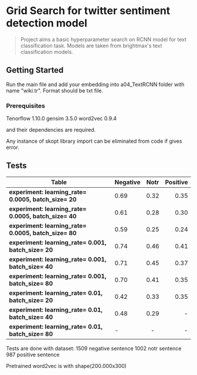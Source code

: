 # Grid Search for twitter sentiment detection model

>Project aims a basic hyperparameter search on RCNN model for text classification task. Models are taken from brightmax's text classification models.

## Getting Started

Run the main file and add your embedding into a04_TextRCNN folder with name "wiki.tr". Format should be txt file.

### Prerequisites

Tenorflow 1.10.0 
gensim 3.5.0
word2vec 0.9.4

and their dependencies are required.

Any instance of skopt library import can be eliminated from code if gives error.


## Tests

Table| Negative        | Notr           | Positive  |
|---| ------------- |:-------------:| -----:|
|**experiment: learning_rate= 0.0005, batch_size= 20**| 0.69      | 0.32 | 0.35 |
|**experiment: learning_rate= 0.0005, batch_size= 40** | 0.61     | 0.28     |   0.30 |
|**experiment: learning_rate= 0.0005, batch_size= 80**| 0.59      | 0.25     |    0.24 |
|**experiment: learning_rate= 0.001, batch_size= 20**| 0.74       | 0.46 | 0.41 |
|**experiment: learning_rate= 0.001, batch_size= 40**| 0.71      | 0.45     |   0.37 |
|**experiment: learning_rate= 0.001, batch_size= 80**| 0.70     | 0.41      |   0.35 |
|**experiment: learning_rate= 0.01, batch_size= 20**| 0.42      | 0.33 | 0.35 |
|**experiment: learning_rate= 0.01, batch_size= 40**| 0.48      | 0.29      | - |
|**experiment: learning_rate= 0.01, batch_size= 80**| -   | -   |  - |

Tests are done with dataset:
1509 negative sentence 
1002 notr sentence 
987 positive sentence 

Pretrained word2vec is with shape(200.000x300)
